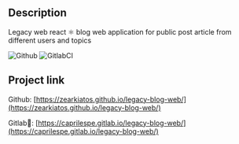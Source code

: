 ## Description
Legacy web react ⚛️ blog web application for public post article from different users and topics


![Github](https://github.com/zearkiatos/legacy-blog-web/actions/workflows/action.yml/badge.svg)
![GitlabCI](https://gitlab.com/caprilespe/legacy-blog-web/badges/develop/pipeline.svg)

## Project link

Github: [https://zearkiatos.github.io/legacy-blog-web/](https://zearkiatos.github.io/legacy-blog-web/)

Gitlab🦊: [https://caprilespe.gitlab.io/legacy-blog-web/](https://caprilespe.gitlab.io/legacy-blog-web/)